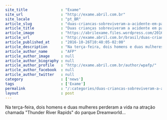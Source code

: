 ```yaml
---
site_title               : "Exame"
site_url                 : "http://exame.abril.com.br"
site_locale              : "pt_BR"
article_slug             : "duas-criancas-sobreviveram-a-acidente-em-parque-na-australia"
article_title            : "Duas crianças sobreviveram a acidente em parque na Austrália"
article_image            : "https://abrilexame.files.wordpress.com/2016/10/parque1.jpg?quality=70&strip=all&w=784"
article_url              : "http://exame.abril.com.br/brasil/duas-criancas-sobreviveram-a-acidente-em-parque-na-australia/"
article_published_at     : "2016-10-26T10:48:05-02:00"
article_description      : "Na terça-feira, dois homens e duas mulheres perderam a vida na atração chamada 'Thunder River Rapids' do parque Dreamworld..."
article_author_name      : "AFP"
article_author_image     : null
article_author_biography : null
article_author_profile   : "http://exame.abril.com.br/author/wpafp/"
article_author_facebook  : null
article_author_twitter   : null
category                 : ['news']
tags                     : ['Exame']
permalink                : "/:categories/duas-criancas-sobreviveram-a-acidente-em-parque-na-australia/"
layout                   : post
---
```


Na terça-feira, dois homens e duas mulheres perderam a vida na atração chamada "Thunder River Rapids" do parque Dreamworld...
